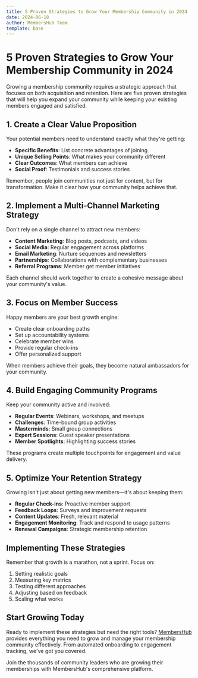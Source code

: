 ```yaml
---
title: 5 Proven Strategies to Grow Your Membership Community in 2024
date: 2024-06-18
author: MembersHub Team
template: base
---
```


# 5 Proven Strategies to Grow Your Membership Community in 2024

Growing a membership community requires a strategic approach that focuses on both acquisition and retention. Here are five proven strategies that will help you expand your community while keeping your existing members engaged and satisfied.

## 1. Create a Clear Value Proposition

Your potential members need to understand exactly what they're getting:

- **Specific Benefits**: List concrete advantages of joining
- **Unique Selling Points**: What makes your community different
- **Clear Outcomes**: What members can achieve
- **Social Proof**: Testimonials and success stories

Remember, people join communities not just for content, but for transformation. Make it clear how your community helps achieve that.

## 2. Implement a Multi-Channel Marketing Strategy

Don't rely on a single channel to attract new members:

- **Content Marketing**: Blog posts, podcasts, and videos
- **Social Media**: Regular engagement across platforms
- **Email Marketing**: Nurture sequences and newsletters
- **Partnerships**: Collaborations with complementary businesses
- **Referral Programs**: Member get member initiatives

Each channel should work together to create a cohesive message about your community's value.

## 3. Focus on Member Success

Happy members are your best growth engine:

- Create clear onboarding paths
- Set up accountability systems
- Celebrate member wins
- Provide regular check-ins
- Offer personalized support

When members achieve their goals, they become natural ambassadors for your community.

## 4. Build Engaging Community Programs

Keep your community active and involved:

- **Regular Events**: Webinars, workshops, and meetups
- **Challenges**: Time-bound group activities
- **Masterminds**: Small group connections
- **Expert Sessions**: Guest speaker presentations
- **Member Spotlights**: Highlighting success stories

These programs create multiple touchpoints for engagement and value delivery.

## 5. Optimize Your Retention Strategy

Growing isn't just about getting new members—it's about keeping them:

- **Regular Check-ins**: Proactive member support
- **Feedback Loops**: Surveys and improvement requests
- **Content Updates**: Fresh, relevant material
- **Engagement Monitoring**: Track and respond to usage patterns
- **Renewal Campaigns**: Strategic membership retention

## Implementing These Strategies

Remember that growth is a marathon, not a sprint. Focus on:

1. Setting realistic goals
2. Measuring key metrics
3. Testing different approaches
4. Adjusting based on feedback
5. Scaling what works

## Start Growing Today

Ready to implement these strategies but need the right tools? [MembersHub](/try) provides everything you need to grow and manage your membership community effectively. From automated onboarding to engagement tracking, we've got you covered.

Join the thousands of community leaders who are growing their memberships with MembersHub's comprehensive platform. 
